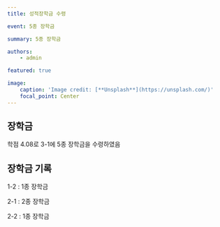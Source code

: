 ```yaml
---
title: 성적장학금 수령

event: 5종 장학금

summary: 5종 장학금

authors:
    - admin

featured: true

image:
    caption: 'Image credit: [**Unsplash**](https://unsplash.com/)'
    focal_point: Center
---
```


## 장학금
학점 4.08로 3-1에 5종 장학금을 수령하였음

## 장학금 기록
1-2 : 1종 장학금

2-1 : 2종 장학금

2-2 : 1종 장학금




